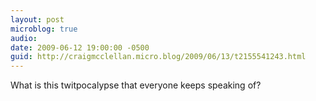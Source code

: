 ```yaml
---
layout: post
microblog: true
audio: 
date: 2009-06-12 19:00:00 -0500
guid: http://craigmcclellan.micro.blog/2009/06/13/t2155541243.html
---
```

What is this twitpocalypse that everyone keeps speaking of?

